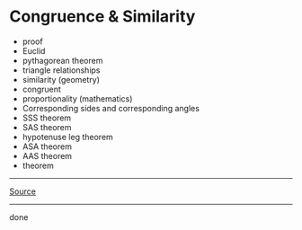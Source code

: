 # Congruence & Similarity

- proof
- Euclid
- pythagorean theorem
- triangle relationships
- similarity (geometry)
- congruent
- proportionality (mathematics)
- Corresponding sides and corresponding angles
- SSS theorem
- SAS theorem
- hypotenuse leg theorem
- ASA theorem
- AAS theorem
- theorem

***

[Source](https://youtu.be/mJ4Ms6SXEgg)

***

done
